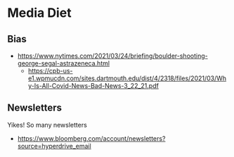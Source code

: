 # Media Diet

## Bias

* https://www.nytimes.com/2021/03/24/briefing/boulder-shooting-george-segal-astrazeneca.html
	* https://cpb-us-e1.wpmucdn.com/sites.dartmouth.edu/dist/4/2318/files/2021/03/Why-Is-All-Covid-News-Bad-News-3_22_21.pdf
	
## Newsletters

Yikes! So many newsletters

* https://www.bloomberg.com/account/newsletters?source=hyperdrive_email
